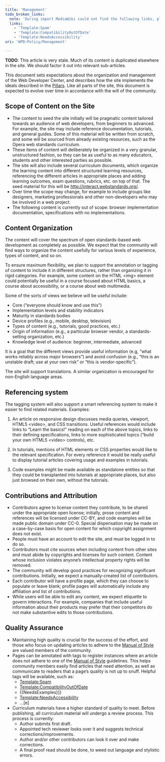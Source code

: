 ```yaml
---
title: 'Management'
todo_broken_links:
  note: 'During import MediaWiki could not find the following links, please fix and adjust this list.'
  links:
    - 'Template:Spam'
    - 'Template:CompatibilityOutOfDate'
    - 'Template:NeedsAccessibility'
uri: 'WPD:Policy/Management'

---
```

**TODO**: This article is very stale. Much of its content is duplicated elsewhere in the site. We should factor it out into relevant sub-articles.

This document sets expectations about the organization and management of the Web Developer Center, and describes how the site implements the ideals described in the [Pillars](/WPD:Pillars). Like all parts of the site, this document is expected to evolve over time in accordance with the will of the community.

## Scope of Content on the Site

-   The content to seed the site initially will be pragmatic content tailored towards an audience of web developers, from beginners to advanced. For example, the site may include reference documentation, tutorials, and general guides. Some of this material will be written from scratch, and some will be sourced from already existing resources, such as the Opera web standards curriculum.
-   These items of content will deliberately be organized in a very granular, unstructured fashion, so they can be as useful to as many educators, students and other interested parties as possible.
-   The site will also include several curriculum documents, which organize the learning content into different structured learning resources, referencing the different articles in appropriate places and adding learning outcomes, exam questions, rubrics, etc. on top of that. The seed material for this will be <http://interact.webstandards.org/>.
-   Over time the scope may change, for example to include groups like designers, marketing professionals and other non-developers who may be involved in a web project.
-   The following content is currently out of scope: browser implementation documentation, specifications with no implementations.

## Content Organization

The content will cover the spectrum of open standards-based web development as completely as possible. We expect that the community will find ways to organize the content usefully for various levels of experience, types of content, and so on.

To ensure maximum flexibility, we plan to support the annotation or tagging of content to include it in different structures, rather than organizing it in rigid categories. For example, some content on the HTML \<img\> element could potentially be useful in a course focused about HTML basics, a course about accessibility, or a course about web multimedia.

Some of the sorts of views we believe will be useful include:

-   Core (“everyone should know and use this”)
-   Implementation levels and stability indicators
-   Maturity in standards bodies
-   Device profiles (e.g., mobile, desktop, television)
-   Types of content (e.g., tutorials, good practices, etc.)
-   Origin of information (e.g., a particular browser vendor, a standards-setting organization, etc.)
-   Knowledge level of audience: beginner, intermediate, advanced

It is a goal that the different views provide useful information (e.g, “what works reliably across major browsers”) and avoid confusion (e.g., “this is an unstable draft; use at your own risk” or “this is vendor-specific”).

The site will support translations. A similar organization is encouraged for non-English language areas.

## Referencing system

The tagging system will also support a smart referencing system to make it easier to find related materials. Examples:

1. An article on responsive design discusses media queries, viewport, HTML5 \<video\>, and CSS transitions. Useful references would include links to “Learn the basics!” reading on each of the above topics, links to their defining specifications, links to more sophisticated topics (“build your own HTML5 \<video\> controls), etc.

2. In tutorials, mentions of HTML elements or CSS properties would like to the relevant specification. For every reference it would be really useful to display tutorial articles covering usage and examples in tutorials.

3. Code examples might be made available as standalone entities so that they could be transplanted into tutorials at appropriate places, but also just browsed on their own, without the tutorials.

## Contributions and Attribution

-   Contributors agree to license content they contribute, to be shared under the appropriate open license; initially, prose content and references will be licensed under CC-BY, and code examples will be made public domain under CC-0. Special dispensation may be made on a case-by-case basis for open content for which copyright assignment does not exist.
-   People must have an account to edit the site, and must be logged in to do so.
-   Contributors must cite sources when including content from other sites and must abide by copyrights and licenses for such content. Content whose inclusion violates anyone’s intellectual property rights will be removed.
-   The community will develop good practices for recognizing significant contributions. Initially, we expect a manually-created list of contributors.
-   Each contributor will have a profile page, which they can choose to populate or leave blank; profile pages will automatically include any affiliation and list of contributions.
-   While users will be able to edit any content, we expect etiquette to govern interactions. For example, companies that include useful information about their products may prefer that their competitors do not make substantive edits to those contributions.

## Quality Assurance

-   Maintaining high quality is crucial for the success of the effort, and those who focus on updating articles to adhere to the [Manual of Style](/WPD:Manual_Of_Style) are valued members of the community.
-   Pages can be annotated with tags to register instances where an article does not adhere to one of the [Manual of Style](/WPD:Manual_Of_Style) guidelines. This helps community members easily find articles that need attention, as well as communicate to readers that a page’s quality is not up to snuff. Helpful tags will be available, such as:
    -   [Template:Spam](/w/index.php?title=Template:Spam&action=edit&redlink=1)
    -   [Template:CompatibilityOutOfDate](/w/index.php?title=Template:CompatibilityOutOfDate&action=edit&redlink=1)
    -   {{NeedsExamples}]}
    -   [Template:NeedsAccessibility](/w/index.php?title=Template:NeedsAccessibility&action=edit&redlink=1)
    -   ...[e]
-   Curriculum materials have a higher standard of quality to meet. Before publishing, all curriculum material will undergo a review process. This process is currently:
    -   Author submits first draft.
    -   Appointed tech reviewer looks over it and suggests technical corrections/improvements.
    -   Author and/or other contributors can look it over and make corrections.
    -   A final proof read should be done, to weed out language and stylistic errors.
